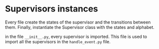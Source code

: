 # Supervisors instances

Every file create the states of the supervisor and the transitions between them. Finally, instantiate the Supervisor class with the states and alphabet.

in the file `__init__.py`, every supervisor is imported. This file is used to import all the supervisors in the `handle_event.py` file.